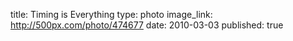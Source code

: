 title: Timing is Everything
type: photo
image_link: http://500px.com/photo/474677
date: 2010-03-03
published: true

